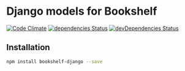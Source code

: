 # Django models for Bookshelf

[![Code Climate](https://codeclimate.com/github/tomi77/node-bookshelf-django/badges/gpa.svg)](https://codeclimate.com/github/tomi77/node-bookshelf-django)
[![dependencies Status](https://david-dm.org/tomi77/node-bookshelf-django/status.svg)](https://david-dm.org/tomi77/node-bookshelf-django)
[![devDependencies Status](https://david-dm.org/tomi77/node-bookshelf-django/dev-status.svg)](https://david-dm.org/tomi77/node-bookshelf-django?type=dev)

## Installation

~~~bash
npm install bookshelf-django --save
~~~
